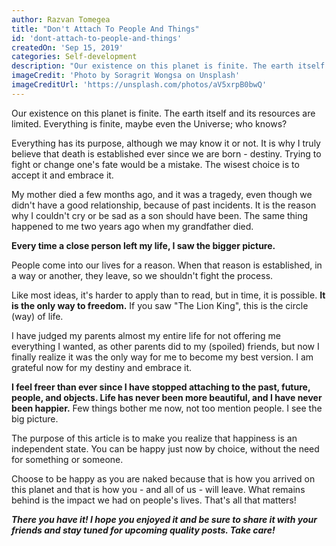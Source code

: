 ```yaml
---
author: Razvan Tomegea
title: "Don't Attach To People And Things"
id: 'dont-attach-to-people-and-things'
createdOn: 'Sep 15, 2019'
categories: Self-development
description: "Our existence on this planet is finite. The earth itself and its resources are limited. Everything is finite, maybe even the Universe; who knows? Everything has its purpose, although we may know it or not. It is why I truly believe that death is established ever since we are born - destiny. Trying to fight or change one's fate would be a mistake. The wisest choice is to accept it and embrace it."
imageCredit: 'Photo by Soragrit Wongsa on Unsplash'
imageCreditUrl: 'https://unsplash.com/photos/aV5xrpB0bwQ'
---
```


Our existence on this planet is finite. The earth itself and its resources are limited. Everything is finite, maybe even the Universe; who knows?

Everything has its purpose, although we may know it or not. It is why I truly believe that death is established ever since we are born - destiny. Trying to fight or change one's fate would be a mistake. The wisest choice is to accept it and embrace it.

My mother died a few months ago, and it was a tragedy, even though we didn't have a good relationship, because of past incidents. It is the reason why I couldn't cry or be sad as a son should have been. The same thing happened to me two years ago when my grandfather died.

**Every time a close person left my life, I saw the bigger picture.**

People come into our lives for a reason. When that reason is established, in a way or another, they leave, so we shouldn't fight the process.

Like most ideas, it's harder to apply than to read, but in time, it is possible. **It is the only way to freedom.** If you saw "The Lion King", this is the circle (way) of life.

I have judged my parents almost my entire life for not offering me everything I wanted, as other parents did to my (spoiled) friends, but now I finally realize it was the only way for me to become my best version. I am grateful now for my destiny and embrace it.

**I feel freer than ever since I have stopped attaching to the past, future, people, and objects. Life has never been more beautiful, and I have never been happier.** Few things bother me now, not too mention people. I see the big picture.

The purpose of this article is to make you realize that happiness is an independent state. You can be happy just now by choice, without the need for something or someone.

Choose to be happy as you are naked because that is how you arrived on this planet and that is how you - and all of us - will leave. What remains behind is the impact we had on people's lives. That's all that matters!
<br>

***There you have it! I hope you enjoyed it and be sure to share it with your friends and stay tuned for upcoming quality posts. Take care!***
